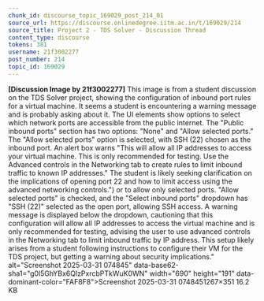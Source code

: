 ```yaml
---
chunk_id: discourse_topic_169029_post_214_01
source_url: https://discourse.onlinedegree.iitm.ac.in/t/169029/214
source_title: Project 2 - TDS Solver - Discussion Thread
content_type: discourse
tokens: 381
username: 21f3002277
post_number: 214
topic_id: 169029
---
```


**[Discussion Image by 21f3002277]** This image is from a student discussion on the TDS Solver project, showing the configuration of inbound port rules for a virtual machine. It seems a student is encountering a warning message and is probably asking about it. The UI elements show options to select which network ports are accessible from the public internet. The "Public inbound ports" section has two options: "None" and "Allow selected ports." The "Allow selected ports" option is selected, with SSH (22) chosen as the inbound port. An alert box warns "This will allow all IP addresses to access your virtual machine. This is only recommended for testing. Use the Advanced controls in the Networking tab to create rules to limit inbound traffic to known IP addresses." The student is likely seeking clarification on the implications of opening port 22 and how to limit access using the advanced networking controls.") or to allow only selected ports. "Allow selected ports" is checked, and the "Select inbound ports" dropdown has "SSH (22)" selected as the open port, allowing SSH access. A warning message is displayed below the dropdown, cautioning that this configuration will allow all IP addresses to access the virtual machine and is only recommended for testing, advising the user to use advanced controls in the Networking tab to limit inbound traffic by IP address. This setup likely arises from a student following instructions to configure their VM for the TDS project, but getting a warning about security implications." alt="Screenshot 2025-03-31 074845" data-base62-sha1="g0l5GhYBx6QlzPxrcbPTkWuK0WN" width="690" height="191" data-dominant-color="FAF8F8">Screenshot 2025-03-31 0748451267×351 16.2 KB
